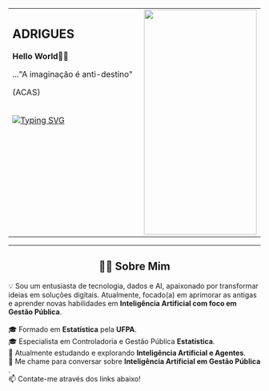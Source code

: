 <table>
<tr>
<!-- Coluna da Esquerda: Textos -->
<td width="60%" valign="top">
<h2>ADRIGUES</h2>
<p><strong>Hello World🌌🔭</strong></p>
<p>..."A imaginação é anti-destino"</p>
<p>(ACAS)</p>
<br>
<a href="https://git.io/typing-svg">
<img src="https://readme-typing-svg.herokuapp.com?font=Fira+Code&pause=1000&width=435&lines=Aprendiz+de+novas+tecnologias;Bacharel+em+Estatística;Sempre+aprendendo+e+criando..." alt="Typing SVG"/>
</a>
</td>
<!-- Coluna da Direita: Imagem GIF -->
<td width="40%" valign="top" align="center">
<img src="https://media4.giphy.com/media/v1.Y2lkPTc5MGI3NjExYm53aXB6eW13cjBydzl1ZjBxcGY1bHZrY3hnd3N5bmIzNWZqcGZwbCZlcD12MV9pbnRlcm5hbF9naWZfYnlfaWQmY3Q9Zw/HUplkVCPY7jTW/giphy.gif" width="225" height="450"/>
</td>
</tr>
</table>

<!-- Divisor -->

<hr>

<!-- Seção Sobre Mim -->

<div align="center">
<h2 align="center">👨‍💻 Sobre Mim</h2>
<p align="left" style="max-width: 800px;">
💡 Sou um entusiasta de tecnologia, dados e AI, apaixonado por transformar ideias em soluções digitais. Atualmente, focado(a) em aprimorar as antigas e aprender novas habilidades em <strong>Inteligência Artificial com foco em Gestão Pública</strong>.
<br><br>
🎓 Formado em <strong>Estatística</strong> pela <strong>UFPA</strong>.
<br>
🎓 Especialista em Controladoria e Gestão Pública <strong>Estatística</strong>.
<br>
🌱 Atualmente estudando e explorando <strong> Inteligência Artificial e Agentes</strong>.
<br>
💬 Me chame para conversar sobre <strong> Inteligência Artificial em Gestão Pública </strong>.
<br>
📫 Contate-me através dos links abaixo!
</p>
</div>


